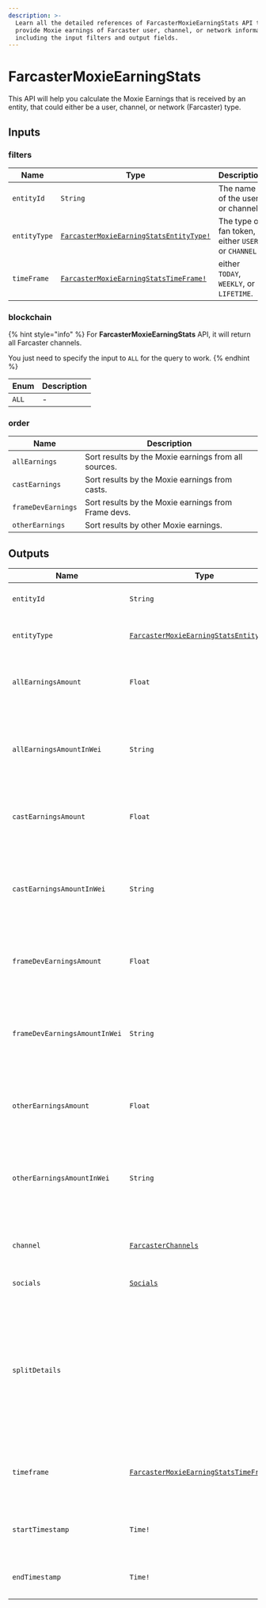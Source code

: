 ```yaml
---
description: >-
  Learn all the detailed references of FarcasterMoxieEarningStats API that
  provide Moxie earnings of Farcaster user, channel, or network information,
  including the input filters and output fields.
---
```


# FarcasterMoxieEarningStats

This API will help you calculate the Moxie Earnings that is received by an entity, that could either be a user, channel, or network (Farcaster) type.

## Inputs

### filters

| Name         | Type                                                                                       | Description                                       |
| ------------ | ------------------------------------------------------------------------------------------ | ------------------------------------------------- |
| `entityId`   | `String`                                                                                   | The name of the user or channel.                  |
| `entityType` | [`FarcasterMoxieEarningStatsEntityType!`](../enum/farcastermoxieearningstatsentitytype.md) | The type of fan token, either `USER` or `CHANNEL` |
| `timeFrame`  | [`FarcasterMoxieEarningStatsTimeFrame!`](../enum/farcastermoxieearningstatstimeframe.md)   | either `TODAY`, `WEEKLY`, or `LIFETIME`.          |

### blockchain

{% hint style="info" %}
For **FarcasterMoxieEarningStats** API, it will return all Farcaster channels.

You just need to specify the input to `ALL` for the query to work.
{% endhint %}

| Enum  | Description |
| ----- | ----------- |
| `ALL` | -           |

### order

| Name               | Description                                          |
| ------------------ | ---------------------------------------------------- |
| `allEarnings`      | Sort results by the Moxie earnings from all sources. |
| `castEarnings`     | Sort results by the Moxie earnings from casts.       |
| `frameDevEarnings` | Sort results by the Moxie earnings from Frame devs.  |
| `otherEarnings`    | Sort results by other Moxie earnings.                |

## Outputs

| Name                          | Type                                                                                       | Description                                                                                                                                                  |
| ----------------------------- | ------------------------------------------------------------------------------------------ | ------------------------------------------------------------------------------------------------------------------------------------------------------------ |
| `entityId`                    | `String`                                                                                   | The name of the user or channel.                                                                                                                             |
| `entityType`                  | [`FarcasterMoxieEarningStatsEntityType!`](../enum/farcastermoxieearningstatsentitytype.md) | The type of fan token, either `USER` or `CHANNEL`                                                                                                            |
| `allEarningsAmount`           | `Float`                                                                                    | The total earnings of Moxie by the entity prior to splits.                                                                                                   |
| `allEarningsAmountInWei`      | `String`                                                                                   | The total earnings of Moxie by the entity in wei (multiply 10^18 from the original amount).                                                                  |
| `castEarningsAmount`          | `Float`                                                                                    | The earnings of Moxie earned from casts by the entity.                                                                                                       |
| `castEarningsAmountInWei`     | `String`                                                                                   | The earnings of Moxie earned from casts by the entity in wei (multiply 10^18 from the original amount)                                                       |
| `frameDevEarningsAmount`      | `Float`                                                                                    | The earnings of Moxie earned from frames by the entity.                                                                                                      |
| `frameDevEarningsAmountInWei` | `String`                                                                                   | The earnings of Moxie earned from frames by the entity  in wei (multiply 10^18 from the original amount).                                                    |
| `otherEarningsAmount`         | `Float`                                                                                    | The earnings of Moxie earned from others by the entity.                                                                                                      |
| `otherEarningsAmountInWei`    | `String`                                                                                   | The earnings of Moxie earned from others by the entity in wei (multiply 10^18 from the original amount).                                                     |
| `channel`                     | [`FarcasterChannels`](farcasterchannels-api.md)                                            | Channel details if the entity is `CHANNEL` type.                                                                                                             |
| `socials`                     | [`Socials`](socials-api.md)                                                                | User details if the entiy is `USER` type.                                                                                                                    |
| `splitDetails`                |                                                                                            | This field provide granular details on how much is the Moxie earnings from the entity is split between `CREATOR`, `CREATOR_FANS`, `CHANNEL_FANS`, `NETWORK`. |
| `timeframe`                   | [`FarcasterMoxieEarningStatsTimeFrame`](../enum/farcastermoxieearningstatstimeframe.md)    | either `TODAY`, `WEEKLY`, or `LIFETIME`, depending on the input chosen.                                                                                      |
| `startTimestamp`              | `Time!`                                                                                    | The time when the entity start earning Moxie.                                                                                                                |
| `endTimestamp`                | `Time!`                                                                                    | The time when the entity last earn Moxie.                                                                                                                    |
